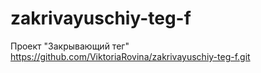 # zakrivayuschiy-teg-f
Проект "Закрывающий тег"
https://github.com/ViktoriaRovina/zakrivayuschiy-teg-f.git
